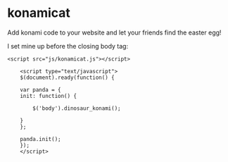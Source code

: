 # konamicat

Add konami code to your website and let your friends find the easter egg! 

I set mine up before the closing body tag: 

    <script src="js/konamicat.js"></script>

		<script type="text/javascript">
		$(document).ready(function() {

		var panda = {
		init: function() { 

			$('body').dinosaur_konami();

		}
		};

		panda.init();
		});
		</script>
